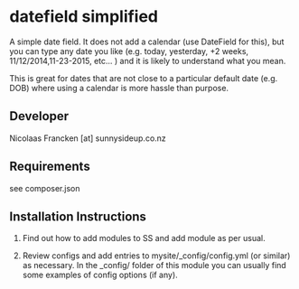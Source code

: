 datefield simplified
================================================================================

A simple date field.  It does not add a calendar (use DateField for this),
but you can type any date you like (e.g. today, yesterday, +2 weeks, 11/12/2014,11-23-2015, etc... )
and it is likely to understand what you mean.

This is great for dates that are not close to a particular default date (e.g. DOB) where using a calendar
is more hassle than purpose.


Developer
-----------------------------------------------
Nicolaas Francken [at] sunnysideup.co.nz


Requirements
-----------------------------------------------
see composer.json


Installation Instructions
-----------------------------------------------
1. Find out how to add modules to SS and add module as per usual.

2. Review configs and add entries to mysite/_config/config.yml
(or similar) as necessary.
In the _config/ folder of this module
you can usually find some examples of config options (if any).
